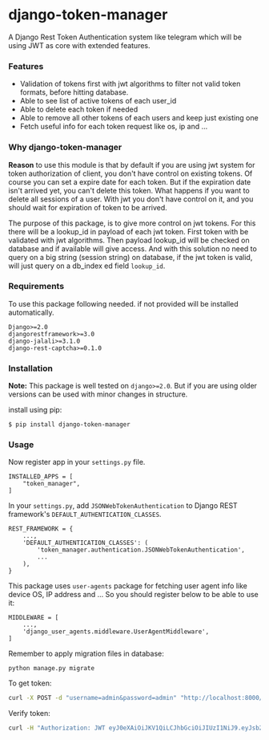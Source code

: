 # django-token-manager
A Django Rest Token Authentication system like telegram which will be using JWT as core with extended features. 

### Features

- Validation of tokens first with jwt algorithms to filter not valid token formats, before hitting database.
- Able to see list of active tokens of each user_id
- Able to delete each token if needed
- Able to remove all other tokens of each users and keep just existing one
- Fetch useful info for each token request like os, ip and ...

### Why django-token-manager
**Reason** to use this module is that by default if you are using jwt system for
token authorization of client, you don't have control on existing tokens.
Of course you can set a expire date for each token. But if the expiration date isn't arrived yet,
you can't delete this token. 
What happens if you want to delete all sessions of a user. With jwt you don't have control on it, and you 
should wait for expiration of token to be arrived.

The purpose of this package, is to give more control on jwt tokens. For this there will be a
lookup_id in payload of each jwt token. First token with be validated with jwt algorithms.
Then payload lookup_id will be checked on database and if available will give access.
And with this solution no need to query on a big string (session string) on database, 
if the jwt token is valid, will just query on a db_index ed field `lookup_id`.


### Requirements

To use this package following needed. if not provided will be installed automatically.
```
Django>=2.0
djangorestframework>=3.0
django-jalali>=3.1.0
django-rest-captcha>=0.1.0
```

### Installation

**Note:** This package is well tested on `django>=2.0`. But if you are using older versions can be
used with minor changes in structure.

install using pip:
```
$ pip install django-token-manager
```

### Usage
Now register app in your `settings.py` file.

```
INSTALLED_APPS = [
    "token_manager",
]
```


In your `settings.py`, add `JSONWebTokenAuthentication` to Django REST framework's `DEFAULT_AUTHENTICATION_CLASSES`.
```
REST_FRAMEWORK = {
    ...,
    'DEFAULT_AUTHENTICATION_CLASSES': (
        'token_manager.authentication.JSONWebTokenAuthentication',
        ...
    ),
}
```

This package uses `user-agents` package for fetching user agent info like device OS, IP address and ...
So you should register below to be able to use it:
```
MIDDLEWARE = [
    ...,
    'django_user_agents.middleware.UserAgentMiddleware',
]
```

Remember to apply migration files in database:
```
python manage.py migrate
```

To get token:
```bash
curl -X POST -d "username=admin&password=admin" "http://localhost:8000/token/get/"
```
Verify token:
```bash
curl -H "Authorization: JWT eyJ0eXAiOiJKV1QiLCJhbGciOiJIUzI1NiJ9.eyJsb29rdXBfaWQiOjUsInVzZXJfaWQiOjEsInVzZXJuYW1lIjoiYWRtaW4iLCJleHAiOjE1OTg1MjY4MjEsImVtYWlsIjoiIn0.l6JyGgAs_hBRejX1BpvA7PjubM2m89lV35PTVUBnV_I" "http://localhost:8000/token/manage/"
```

